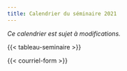 ```yaml
---
title: Calendrier du séminaire 2021
---
```


<!--![](/lignes.jpg)-->

_Ce calendrier est sujet à modifications._

{{< tableau-seminaire >}}

{{< courriel-form >}}